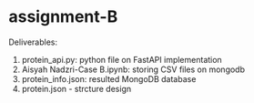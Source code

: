 # assignment-B

Deliverables:

1. protein_api.py: python file on FastAPI implementation
2. Aisyah Nadzri-Case B.ipynb: storing CSV files on mongodb
3. protein_info.json: resulted MongoDB database
4. protein.json - strcture design
